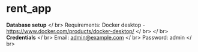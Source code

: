 # rent_app

**Database setup** </ br>
Requirements: Docker desktop - https://www.docker.com/products/docker-desktop/ </ br>
</ br>
**Credentials** </ br>
Email: admin@example.com </ br>
Password: admin </ br>
